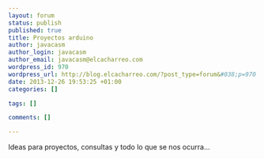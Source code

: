 ```yaml
--- 
layout: forum
status: publish
published: true
title: Proyectos arduino
author: javacasm
author_login: javacasm
author_email: javacasm@elcacharreo.com
wordpress_id: 970
wordpress_url: http://blog.elcacharreo.com/?post_type=forum&#038;p=970
date: 2013-12-26 19:53:25 +01:00
categories: []

tags: []

comments: []

---
```

Ideas para proyectos, consultas y todo lo que se nos ocurra...
